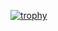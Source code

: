 [![trophy](https://github-profile-trophy.vercel.app/?username=ryo-ma&theme=matrix&rank=SSS)](https://github.com/ryo-ma/github-profile-trophy)
